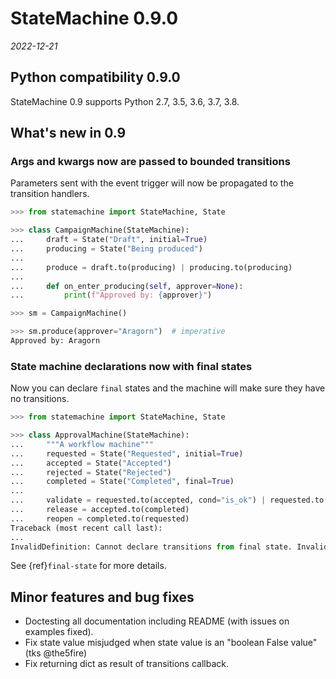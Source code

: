 # StateMachine 0.9.0

*2022-12-21*

## Python compatibility 0.9.0

StateMachine 0.9 supports Python 2.7, 3.5, 3.6, 3.7, 3.8.

## What's new in 0.9

### Args and kwargs now are passed to bounded transitions

Parameters sent with the event trigger will now be propagated to the transition handlers.

```py
>>> from statemachine import StateMachine, State

>>> class CampaignMachine(StateMachine):
...     draft = State("Draft", initial=True)
...     producing = State("Being produced")
...
...     produce = draft.to(producing) | producing.to(producing)
...
...     def on_enter_producing(self, approver=None):
...         print(f"Approved by: {approver}")

>>> sm = CampaignMachine()

>>> sm.produce(approver="Aragorn")  # imperative
Approved by: Aragorn

```


### State machine declarations now with final states


Now you can declare `final` states and the machine will make sure they have no transitions.

```py
>>> from statemachine import StateMachine, State

>>> class ApprovalMachine(StateMachine):
...     """A workflow machine"""
...     requested = State("Requested", initial=True)
...     accepted = State("Accepted")
...     rejected = State("Rejected")
...     completed = State("Completed", final=True)
...
...     validate = requested.to(accepted, cond="is_ok") | requested.to(rejected)
...     release = accepted.to(completed)
...     reopen = completed.to(requested)
Traceback (most recent call last):
...
InvalidDefinition: Cannot declare transitions from final state. Invalid state(s): ['completed']

```

See {ref}`final-state` for more details.

## Minor features and bug fixes

- Doctesting all documentation including README (with issues on examples fixed).
- Fix state value misjudged when state value is an "boolean False value" (tks @the5fire)
- Fix returning dict as result of transitions callback.
